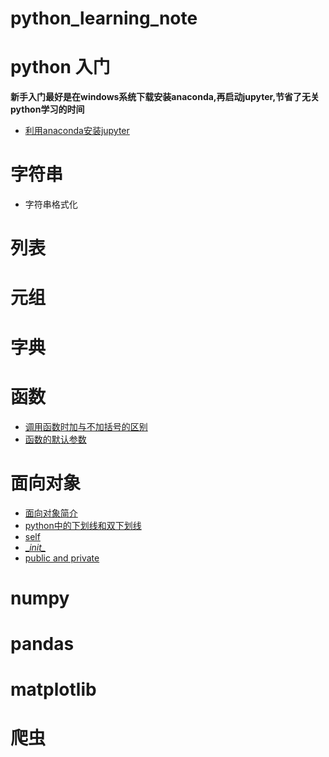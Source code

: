 # python_learning_note
# python 入门
 **新手入门最好是在windows系统下载安装anaconda,再启动jupyter,节省了无关python学习的时间**  
  * [利用anaconda安装jupyter](https://github.com/xiao7462/python_learning_note/blob/master/anaconda.md)
  
# 字符串
 * 字符串格式化

# 列表

# 元组

# 字典

# 函数
 * [ 调用函数时加与不加括号的区别](https://github.com/xiao7462/python_learning_note/blob/master/function/self.ipynb)
 * [函数的默认参数]()
# 面向对象
 * [面向对象简介](https://github.com/xiao7462/python_learning_note/blob/master/OOP/OOP.ipynb)
 * [python中的下划线和双下划线]()
 * [self](https://github.com/xiao7462/python_learning_note/blob/master/OOP/self.ipynb)
 * [\__init\__ ](https://github.com/xiao7462/python_learning_note/blob/master/OOP/__init__.ipynb)
 * [public and private](https://github.com/xiao7462/python_learning_note/blob/master/OOP/public%20and%20private.ipynb)
 
# numpy

# pandas
# matplotlib
# 爬虫

